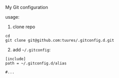 My Git configuration

usage:

1) clone repo
```
cd
git clone git@github.com:tuures/.gitconfig.d.git
```

2) add `~/.gitconfig`:
```
[include]
path = ~/.gitconfig.d/alias

#...
```
